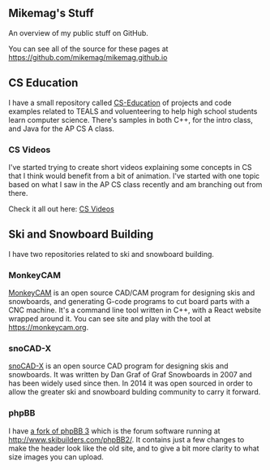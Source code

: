 ## Mikemag's Stuff

An overview of my public stuff on GitHub.

You can see all of the source for these pages at https://github.com/mikemag/mikemag.github.io

## CS Education

I have a small repository called [CS-Education](https://github.com/mikemag/CS-Education) of projects and code examples related to TEALS and voluenteering to help high school students learn computer science. There's samples in both C++, for the intro class, and Java for the AP CS A class.

### CS Videos

I've started trying to create short videos explaining some concepts in CS that I think would benefit from a bit of animation. I've started with one topic based on what I saw in the AP CS class recently and am branching out from there.

Check it all out here: [CS Videos](cs-videos.md)

## Ski and Snowboard Building

I have two repositories related to ski and snowboard building.

### MonkeyCAM

[MonkeyCAM](https://github.com/mikemag/MonkeyCAM) is an open source CAD/CAM program for designing skis and snowboards, and generating G-code programs to cut board parts with a CNC machine. It's a command line tool written in C++, with a React website wrapped around it. You can see site and play with the tool at https://monkeycam.org. 

### snoCAD-X

[snoCAD-X](https://github.com/mikemag/snoCAD-X) is an open source CAD program for designing skis and snowboards. It was written by Dan Graf of Graf Snowboards in 2007 and has been widely used since then. In 2014 it was open sourced in order to allow the greater ski and snowboard bulding community to carry it forward.

### phpBB

I have [a fork of phpBB 3](https://github.com/mikemag/phpbb) which is the forum software running at http://www.skibuilders.com/phpBB2/. It contains just a few changes to make the header look like the old site, and to give a bit more clarity to what size images you can upload.
